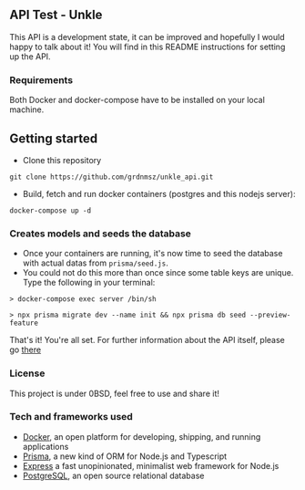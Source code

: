 ## API Test - Unkle

This API is a development state, it can be improved and hopefully I would happy to talk about it!
You will find in this README instructions for setting up the API.

### Requirements
Both Docker and docker-compose have to be installed on your local machine.

## Getting started
- Clone this repository
```
git clone https://github.com/grdnmsz/unkle_api.git
```
- Build, fetch and run docker containers (postgres and this nodejs server):
```
docker-compose up -d
```

### Creates models and seeds the database
- Once your containers are running, it's now time to seed the database with actual datas from `prisma/seed.js`.
- You could not do this more than once since some table keys are unique.
Type the following in your terminal: 
```
> docker-compose exec server /bin/sh

> npx prisma migrate dev --name init && npx prisma db seed --preview-feature
```

That's it! You're all set. For further information about the API itself, please go [there](https://documenter.getpostman.com/view/13245077/TzJsfxoZ)

### License
This project is under 0BSD, feel free to use and share it!

### Tech and frameworks used
- [Docker](https://www.docker.com/), an open platform for developing, shipping, and running applications
- [Prisma](https://www.prisma.io/), a new kind of ORM for Node.js and Typescript
- [Express](https://expressjs.com/) a fast unopinionated, minimalist web framework for Node.js
- [PostgreSQL](https://www.postgresql.org/), an open source relational database

